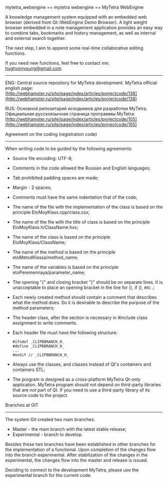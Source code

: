 
mytetra_webengine == mytetra webengine == MyTetra WebEngine

A knowledge management system equipped with an embedded web browser (derived from Qt::WebEngine Demo Browser). A light weight browser embedded in a note management application provides an easy way to combine tabs, bookmarks and history management, as well as internal and external search together.

The next step, I aim to append some real-time collaborative editing functions.

If you need new functions, feel free to contact me: hughvonyoung@gmail.com

_______________________________________________________________________

ENG: Central source repository for MyTetra development. 
MyTetra official english page: [http://webhamster.ru/site/page/index/articles/projectcode/138](http://webhamster.ru/site/page/index/articles/projectcode/138)

RUS: Основной репозитарий исходников для разработки MyTetra. 
Официальная русскоязычная страница программы MyTetra: [http://webhamster.ru/site/page/index/articles/projectcode/105](http://webhamster.ru/site/page/index/articles/projectcode/105)

Agreement on the coding (registration code)
_______________________________________________________________________

When writing code to be guided by the following agreements:

* Source file encoding: UTF-8;
* Comments in the code allowed the Russian and English languages;
* Tab prohibited padding spaces are made;
* Margin - 2 spaces;
* Comments must have the same indentation that of the code;
* The name of the file with the implementation of the class is based on the principle EtoMoyKlass.cpp/class.cxx;
* The name of the file with the title of class is based on the principle EtoMoyKlass.h/ClassName.hxx;
* The name of the class is based on the principle EtoMoyKlass/ClassName;
* The name of the method is based on the principle etoMetodKlassa/method_name;
* The name of the variables is based on the principle etoPeremennaya/parameter_name;
* The opening "{" and closing bracket "}" should be on separate lines. It is unacceptable to place an opening bracket in the line for (), if (), etc .;
* Each newly created method should contain a comment that describes what the method does. So it is desirable to describe the purpose of the method parameters;
* The header class, after the section is necessary in #include class assignment to write comments.
* Each header file must have the following structure:

    ```
    #ifndef _CLIPBBRANCH_H_
    #define _CLIPBBRANCH_H_
    ...
    #endif // _CLIPBBRANCH_H_
    ```

* Always use the classes, and classes instead of Qt's containers and containers STL;
* The program is designed as a cross-platform MyTetra Qt-only application. MyTetra program should not depend on third-party libraries that are not part of Qt. If you need to use a third-party library of its source code to the project.

Branches at GIT
_______________________________________________________________________

The system Git created two main branches.

* Master - the main branch with the latest stable release;
* Experimental - branch to develop.

Besides these two branches have been established in other branches for the implementation of a functional. Upon completion of the changes flow into the branch experimental. After stabilization of the changes in the experimental, the changes flow into the master and release is issued.

Deciding to connect to the development MyTetra, please use the experimental branch for the current code.

